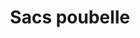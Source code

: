 ---
title: Sacs poubelle
description: ""
image: src/assets/images/garbage-bag.jpeg
imageAlt: Un sac poubelle plein à côté d'une poubelle
tags:
  - plasticCategories_fr
---